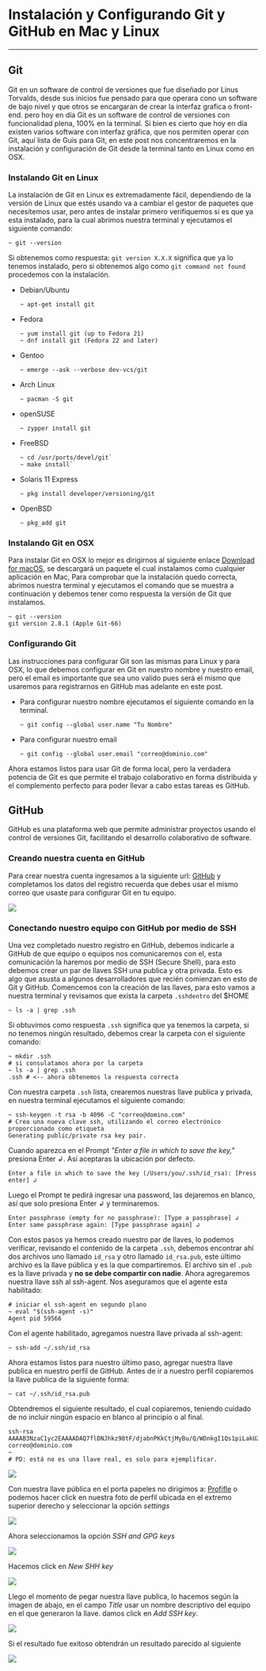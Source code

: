 # Instalación y Configurando Git y GitHub en Mac y Linux

--------------------------------------------------------------------------------

## Git

Git en un software de control de versiones que fue diseñado por Linus Torvalds, desde sus inicios fue pensado para que operara cono un software de bajo nivel y que otros se encargaran de crear la interfaz grafica o front-end. pero hoy en día Git es un software de control de versiones con funcionalidad plena, 100% en la terminal. Si bien es cierto que hoy en día existen varios software con interfaz gráfica, que nos permiten operar con Git, aquí lista de Guis para Git, en este post nos concentraremos en la instalación y configuración de Git desde la terminal tanto en Linux como en OSX. 


### Instalando Git en Linux

La instalación de Git en Linux es extremadamente fácil, dependiendo de la versión de Linux que estés usando va a cambiar el gestor de paquetes que necesitemos usar, pero antes de instalar primero verifiquemos si es que ya esta instalado, para la cual abrimos nuestra terminal y ejecutamos el siguiente comando:

```
~ git --version
```

Si obtenemos como respuesta: `git version X.X.X` significa que ya lo tenemos instalado, pero si obtenemos algo como `git command not found` procedemos con la instalación.

- Debian/Ubuntu
    
    ```
    ~ apt-get install git
    ```

- Fedora
    
    ```
    ~ yum install git (up to Fedora 21)
    ~ dnf install git (Fedora 22 and later)
    ```

-  Gentoo
    
    ```
    ~ emerge --ask --verbose dev-vcs/git
    ```

- Arch Linux
    ```
    ~ pacman -S git
    ```

- openSUSE
    ```
    ~ zypper install git
    ```

- FreeBSD
    ```
    ~ cd /usr/ports/devel/git`
    ~ make install`
    ```

- Solaris 11 Express
    
    ```
    ~ pkg install developer/versioning/git
    ```

- OpenBSD

    ```
    ~ pkg_add git
    ```


### Instalando Git en OSX

Para instalar Git en OSX lo mejor es dirigirnos al siguiente enlace [Download for macOS](https://git-scm.com/download/mac), se descargará un paquete el cual instalamos como cualquier aplicación en Mac, Para comprobar que la instalación quedo correcta, abrimos nuestra terminal y ejecutamos el comando que se muestra a continuación y debemos tener como respuesta la versión de Git que instalamos.

```
~ git --version
git version 2.8.1 (Apple Git-66)
```


### Configurando Git

Las instrucciones para configurar Git son las mismas para Linux y para OSX, lo que debemos configurar en Git en nuestro nombre y nuestro email, pero el email es importante que sea uno valido pues será el mismo que usaremos para registrarnos en GitHub mas adelante en este post.

- Para configurar nuestro nombre ejecutamos el siguiente comando en la terminal.
    
    ```
    ~ git config --global user.name "Tu Nombre"
    ```

- Para configurar nuestro email
    
    ```
    ~ git config --global user.email "correo@dominio.com"
    ```

Ahora estamos listos para usar Git de forma local, pero la verdadera potencia de Git es que permite el trabajo colaborativo en forma distribuida y el complemento perfecto para poder llevar a cabo estas tareas es GitHub.


## GitHub

GitHub es una plataforma web que permite administrar proyectos usando el control de versiones Git, facilitando el desarrollo colaborativo de software.


### Creando nuestra cuenta en GitHub

Para crear nuestra cuenta ingresamos a la siguiente url: [GitHub](https://github.com/) y completamos los datos del registro recuerda que debes usar el mismo correo que usaste para configurar Git en tu equipo. 

![](img/../../img/Install-Config/install-config_01.png)


### Conectando nuestro equipo con GitHub por medio de SSH

Una vez completado nuestro registro en GitHub, debemos indicarle a GitHub de que equipo o equipos nos comunicaremos con el, esta comunicación la haremos por medio de SSH (Secure Shell), para esto debemos crear un par de llaves SSH una publica y otra privada. Esto es algo que asusta a algunos desarrolladores que recién comienzan en esto de Git y GitHub. Comencemos con la creación de las llaves, para esto vamos a nuestra terminal y revisamos que exista la carpeta `.sshdentro` del $HOME

```
~ ls -a | grep .ssh
```

Si obtuvimos como respuesta `.ssh` significa que ya tenemos la carpeta, si no tenemos ningún resultado, debemos crear la carpeta con el siguiente comando:

```
~ mkdir .ssh
# si consulatamos ahora por la carpeta
~ ls -a | grep .ssh
.ssh # <-- ahora obtenemos la respuesta correcta
```

Con nuestra carpeta `.ssh` lista, crearemos nuestras llave publica y privada, en nuestra terminal ejecutamos el siguiente comando:

```
~ ssh-keygen -t rsa -b 4096 -C "correo@domino.com"
# Crea una nueva clave ssh, utilizando el correo electrónico proporcionado como etiqueta
Generating public/private rsa key pair.
```

Cuando aparezca en el Prompt *"Enter a file in which to save the key,"* presiona Enter ↲. Así aceptaras la ubicación por defecto.

```
Enter a file in which to save the key (/Users/you/.ssh/id_rsa): [Press enter] ↲
```

Luego el Prompt te pedirá ingresar una password, las dejaremos en blanco, así que solo presiona Enter ↲ y terminaremos.

```
Enter passphrase (empty for no passphrase): [Type a passphrase] ↲
Enter same passphrase again: [Type passphrase again] ↲
```

Con estos pasos ya hemos creado nuestro par de llaves, lo podemos verificar, revisando el contenido de la carpeta `.ssh`, debemos encontrar ahí dos archivos uno llamado `id_rsa` y otro llamado `id_rsa.pub`, este último archivo es la llave pública y es la que compartiremos. El archivo sin el `.pub` es la llave privada y **no se debe compartir con nadie**. Ahora agregaremos nuestra llave ssh al ssh-agent. Nos aseguramos que el agente esta habilitado:

```
# iniciar el ssh-agent en segundo plano
~ eval "$(ssh-agent -s)"
Agent pid 59566
```

Con el agente habilitado, agregamos nuestra llave privada al ssh-agent:

```
~ ssh-add ~/.ssh/id_rsa
```

Ahora estamos listos para nuestro último paso, agregar nuestra llave publica en nuestro perfil de GitHub. Antes de ir a nuestro perfil copiaremos la llave publica de la siguiente forma:

```
~ cat ~/.ssh/id_rsa.pub
```

Obtendremos el siguiente resultado, el cual copiaremos, teniendo cuidado de no incluir ningún espacio en blanco al principio o al final.

```
ssh-rsa AAAAB3NzaC1yc2EAAAADAQ7flDNJhkz98tF/djabnPKkCtjMyBu/Q/WDnkgI1Qs1piLakU26/AlfRk+BkSuSeRtQ2Yl9Jyb5jPrTU2S8bobI3x02qhfcXEBJVCluBuiHWNB5ZihXf3COEnRIHyNR7axWqbByyuPIK5mQI5JhHYZZLVe/YSr1sGcwtNW7nXnAxuz/IOujMuEG82kmDqANIptUNs7q7vYTo+9KTaGBMLFG3YtozlQrUdpzSYMxgGjdH5AlJR+FHpEyBvW9RlQPMSnfFDd202M4pxJ66zGwN1qmbtK0ALXX5rOfd6uyh05qXxhQI1ZNj606UwhFF+h06pNpPYFKtzvBHp2HdDHVr1gCu6BjPWVy7Pl6Xo5hYiVJJsWNOXvXMk5Wavl5VIhKEjrUbdft9PHBU31qeKxbf8Q== correo@dominio.com
~
# PD: está no es una llave real, es solo para ejemplificar.
```

![](img/../../img/Install-Config/install-config_02.png)

Con nuestra llave pública en el porta papeles no dirigimos a: [Profifle](https://github.com/settings/profile) o podemos hacer click en nuestra foto de perfil ubicada en el extremo superior derecho y seleccionar la opción *settings*

![](img/../../img/Install-Config/install-config_03.png)

Ahora seleccionamos la opción *SSH and GPG keys*

![](img/../../img/Install-Config/install-config_04.png)

Hacemos click en *New SHH key*

![](img/../../img/Install-Config/install-config_05.png)

Llego el momento de pegar nuestra llave publica, lo hacemos según la imagen de abajo, en el campo *Title* usar un nombre descriptivo del equipo en el que generaron la llave. damos click en *Add SSH key*.

![](img/../../img/Install-Config/install-config_06.png)

Si el resultado fue exitoso obtendrán un resultado parecido al siguiente

![](img/../../img/Install-Config/install-config_07.png)
